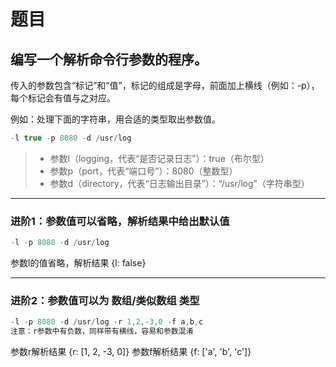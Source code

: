 # 题目
## 编写一个解析命令行参数的程序。

传入的参数包含“标记”和“值”，标记的组成是字母，前面加上横线（例如：-p），每个标记会有值与之对应。


例如：处理下面的字符串，用合适的类型取出参数值。
``` javascript
-l true -p 8080 -d /usr/log
```
>* 参数l（logging，代表“是否记录日志”）：true（布尔型）
>* 参数p（port，代表“端口号”）：8080（整数型）
>* 参数d（directory，代表“日志输出目录”）：“/usr/log”（字符串型）

-------
### 进阶1：参数值可以省略，解析结果中给出默认值
``` javascript
-l -p 8080 -d /usr/log
```

参数l的值省略，解析结果 {l: false}

-------
### 进阶2：参数值可以为 数组/类似数组 类型
``` javascript
-l -p 8080 -d /usr/log -r 1,2,-3,0 -f a,b,c
注意：r参数中有负数，同样带有横线，容易和参数混淆
```

参数r解析结果 {r: [1, 2, -3, 0]}
参数f解析结果 {f: ['a', 'b', 'c']}


